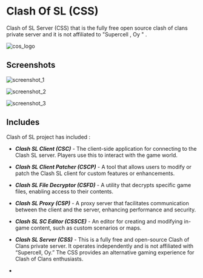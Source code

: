 # Clash Of SL (CSS)
Clash of SL Server (CSS) that is the fully free open source clash of clans private server and it is not affiliated to "Supercell , Oy " .

![cos_logo](https://github.com/skyprolk/Clash-Of-SL/blob/main/cos_logo.png)

## Screenshots
![screenshot_1](https://fiverr-res.cloudinary.com/images/t_main1,q_auto,f_auto,q_auto,f_auto/gigs/360231709/original/38fef6a45214520a3e0edf9c40f155db40cb338b/make-a-clash-of-clans-private-server.jpg)

![screenshot_2](https://fiverr-res.cloudinary.com/images/t_main1,q_auto,f_auto,q_auto,f_auto/gigs2/360231709/original/538b6d506f81c95995a304e566f9697e1441e5c6/make-a-clash-of-clans-private-server.jpg)

![screenshot_3](https://fiverr-res.cloudinary.com/images/t_main1,q_auto,f_auto,q_auto,f_auto/gigs3/360231709/original/9de7f252a2b240eb495a318a4309603d211041cd/make-a-clash-of-clans-private-server.jpg)

## Includes
Clash of SL project has included :
- ***Clash SL Client (CSC)*** - The client-side application for connecting to the Clash SL server. Players use this to interact with the game world.
- ***Clash SL Client Patcher (CSCP)*** - A tool that allows users to modify or patch the Clash SL client for custom features or enhancements.
- ***Clash SL File Decryptor (CSFD)*** - A utility that decrypts specific game files, enabling access to their contents.
- ***Clash SL Proxy (CSP)*** - A proxy server that facilitates communication between the client and the server, enhancing performance and security.
- ***Clash SL SC Editor (CSSCE)*** - An editor for creating and modifying in-game content, such as custom scenarios or maps.
- ***Clash SL Server (CSS)*** - This is a fully free and open-source Clash of Clans private server. It operates independently and is not affiliated with “Supercell, Oy.” The CSS provides an alternative gaming experience for Clash of Clans enthusiasts.

- 
